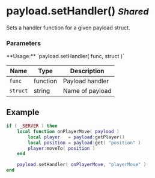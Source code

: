 payload.setHandler() <small class="pull-right">*Shared*</small>
====================

Sets a handler function for a given payload struct.

<div class="panel panel-info">
  <div class="panel-heading">
    <h3 class="panel-title">Parameters</h3>
  </div>
  <div class="panel-body">
    **Usage:** `payload.setHandler( func, struct )`
  </div>

  | Name      | Type     | Description     |
  | --------- | -------- | --------------- |
  | `func`    | function | Payload handler |
  | `struct`  | string   | Name of payload |
</div>

Example
-------

```lua
if ( _SERVER ) then
	local function onPlayerMove( payload )
		local player   = payload:getPlayer()
		local position = payload:get( "position" )
		player:moveTo( position )
	end

	payload.setHandler( onPlayerMove, "playerMove" )
end
```
